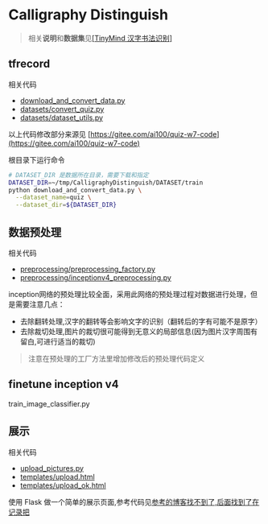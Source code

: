 # Calligraphy Distinguish

> 相关**说明**和**数据集**见[[TinyMind 汉字书法识别]](https://www.tinymind.cn/competitions/41#dataDescription)

## tfrecord
相关代码

- [download_and_convert_data.py](download_and_convert_data.py)
- [datasets/convert_quiz.py](datasets/convert_quiz.py)
- [datasets/dataset_utils.py](datasets/dataset_utils.py)

以上代码修改部分来源见 [https://gitee.com/ai100/quiz-w7-code](https://gitee.com/ai100/quiz-w7-code)

根目录下运行命令
```Bash
# DATASET_DIR 是数据所在目录，需要下载和指定
DATASET_DIR=~/tmp/CalligraphyDistinguish/DATASET/train
python download_and_convert_data.py \
  --dataset_name=quiz \
  --dataset_dir=${DATASET_DIR}
```
## 数据预处理
相关代码

- [preprocessing/preprocessing_factory.py](preprocessing/preprocessing_factory.py)
- [preprocessing/inceptionv4_preprocessing.py](preprocessing/inceptionv4_preprocessing.py)

inception网络的预处理比较全面，采用此网络的预处理过程对数据进行处理，但是需要注意几点：

- 去除翻转处理,汉字的翻转等会影响文字的识别（翻转后的字有可能不是原字）
- 去除裁切处理,图片的裁切很可能得到无意义的局部信息(因为图片汉字周围有留白,可进行适当的裁切)

> 注意在预处理的工厂方法里增加修改后的预处理代码定义

## finetune inception v4
train_image_classifier.py


## 展示
相关代码

- [upload_pictures.py](upload_pictures.py)
- [templates/upload.html](templates/upload.html)
- [templates/upload_ok.html](templates/upload_ok.html)

使用 Flask 做一个简单的展示页面,参考代码见[参考的博客找不到了,后面找到了在记录把]()